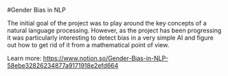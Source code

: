 #Gender Bias in NLP 

The initial goal of the project was to play around the key concepts of a natural language processing. However, as the project has been progressing it was particularly interesting to detect bias in a very simple AI and figure out how to get rid of it from a mathematical point of view.

Learn more: https://www.notion.so/Gender-Bias-in-NLP-58ebe32826234877a9171918e2efd664 
